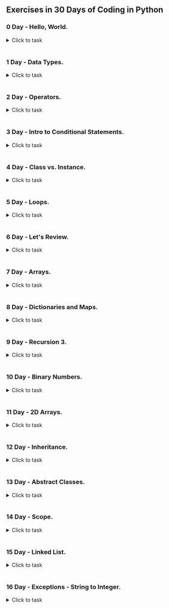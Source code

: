 ## Exercises in 30 Days of Coding in Python
### 0 Day - Hello, World.
<details>
<summary>Click to task</summary>
<image src="https://github.com/dkob1996/Python-Lessons/blob/main/HackerRank/img/0.JPG">
</details>
<br>

### 1 Day - Data Types.
<details>
<summary>Click to task</summary>
<image src="https://github.com/dkob1996/Python-Lessons/blob/main/HackerRank/img/1_0.JPG"><br>
<image src="https://github.com/dkob1996/Python-Lessons/blob/main/HackerRank/img/1_1.JPG">
</details>
<br>

### 2 Day - Operators.
<details>
<summary>Click to task</summary>
<image src="https://github.com/dkob1996/Python-Lessons/blob/main/HackerRank/img/2_0.JPG"><br>
<image src="https://github.com/dkob1996/Python-Lessons/blob/main/HackerRank/img/2_1.JPG">
</details>
<br>

### 3 Day - Intro to Conditional Statements.
<details>
<summary>Click to task</summary>
<image src="https://github.com/dkob1996/Python-Lessons/blob/main/HackerRank/img/3_0.JPG"><br>
<image src="https://github.com/dkob1996/Python-Lessons/blob/main/HackerRank/img/3_1.JPG">
</details>
<br>

### 4 Day - Class vs. Instance.
<details>
<summary>Click to task</summary>
<image src="https://github.com/dkob1996/Python-Lessons/blob/main/HackerRank/img/4_0.JPG"><br>
<image src="https://github.com/dkob1996/Python-Lessons/blob/main/HackerRank/img/4_1.JPG"><br>
<image src="https://github.com/dkob1996/Python-Lessons/blob/main/HackerRank/img/4_2.JPG">
</details>
<br>

### 5 Day - Loops.
<details>
<summary>Click to task</summary>
<image src="https://github.com/dkob1996/Python-Lessons/blob/main/HackerRank/img/5_0.JPG"><br>
<image src="https://github.com/dkob1996/Python-Lessons/blob/main/HackerRank/img/5_1.JPG">
</details>
<br>

### 6 Day - Let's Review.
<details>
<summary>Click to task</summary>
<image src="https://github.com/dkob1996/Python-Lessons/blob/main/HackerRank/img/6_0.JPG"><br>
<image src="https://github.com/dkob1996/Python-Lessons/blob/main/HackerRank/img/6_1.JPG">
</details>
<br>

### 7 Day - Arrays.
<details>
<summary>Click to task</summary>
<image src="https://github.com/dkob1996/Python-Lessons/blob/main/HackerRank/img/7_0.JPG">
</details>
<br>

### 8 Day - Dictionaries and Maps.
<details>
<summary>Click to task</summary>
<image src="https://github.com/dkob1996/Python-Lessons/blob/main/HackerRank/img/8_0.JPG"><br>
<image src="https://github.com/dkob1996/Python-Lessons/blob/main/HackerRank/img/8_1.JPG">
</details>
<br>

### 9 Day - Recursion 3.
<details>
<summary>Click to task</summary>
<image src="https://github.com/dkob1996/Python-Lessons/blob/main/HackerRank/img/9_0.JPG"><br>
<image src="https://github.com/dkob1996/Python-Lessons/blob/main/HackerRank/img/9_1.JPG">
</details>
<br>

### 10 Day - Binary Numbers.
<details>
<summary>Click to task</summary>
<image src="https://github.com/dkob1996/Python-Lessons/blob/main/HackerRank/img/10_0.JPG"><br>
<image src="https://github.com/dkob1996/Python-Lessons/blob/main/HackerRank/img/10_1.JPG">
</details>
<br>

### 11 Day - 2D Arrays.
<details>
<summary>Click to task</summary>
<image src="https://github.com/dkob1996/Python-Lessons/blob/main/HackerRank/img/11_0.JPG"><br>
<image src="https://github.com/dkob1996/Python-Lessons/blob/main/HackerRank/img/11_1.JPG"><br>
<image src="https://github.com/dkob1996/Python-Lessons/blob/main/HackerRank/img/11_2.JPG">
</details>
<br>

### 12 Day - Inheritance.
<details>
<summary>Click to task</summary>
<image src="https://github.com/dkob1996/Python-Lessons/blob/main/HackerRank/img/12_0.JPG"><br>
<image src="https://github.com/dkob1996/Python-Lessons/blob/main/HackerRank/img/12_1.JPG">
</details>
<br>

### 13 Day - Abstract Classes.
<details>
<summary>Click to task</summary>
<image src="https://github.com/dkob1996/Python-Lessons/blob/main/HackerRank/img/13_0.JPG"><br>
<image src="https://github.com/dkob1996/Python-Lessons/blob/main/HackerRank/img/13_1.JPG">
</details>
<br>

### 14 Day - Scope.
<details>
<summary>Click to task</summary>
<image src="https://github.com/dkob1996/Python-Lessons/blob/main/HackerRank/img/14_0.JPG"><br>
<image src="https://github.com/dkob1996/Python-Lessons/blob/main/HackerRank/img/14_1.JPG">
</details>
<br>

### 15 Day - Linked List.
<details>
<summary>Click to task</summary>
<image src="https://github.com/dkob1996/Python-Lessons/blob/main/HackerRank/img/15_0.JPG"><br>
<image src="https://github.com/dkob1996/Python-Lessons/blob/main/HackerRank/img/15_1.JPG">
</details>
<br>

### 16 Day - Exceptions - String to Integer.
<details>
<summary>Click to task</summary>
<image src="https://github.com/dkob1996/Python-Lessons/blob/main/HackerRank/img/16_0.JPG"><br>
<image src="https://github.com/dkob1996/Python-Lessons/blob/main/HackerRank/img/16_1.JPG">
</details>
<br>